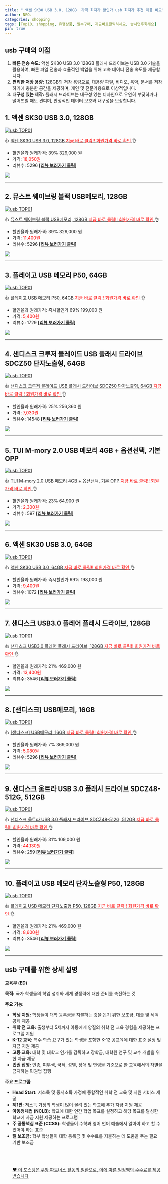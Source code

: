 ```yaml
---
title: " 액센 SK30 USB 3.0, 128GB  가격 최저가 할인가 usb 최저가 추천 제품 비교"
author: NEO.
categories: shopping
tags: [Top10, shopping, 유행상품, 필수구매, 지금바로클릭하세요, 놓치면후회해요]
pin: true
---
```

## usb 구매의 이점
1. **빠른 전송 속도:** 액센 SK30 USB 3.0 128GB 플래시 드라이브는 USB 3.0 기술을 활용하여, 빠른 파일 전송과 효율적인 백업을 위해 고속 데이터 전송 속도를 제공합니다.
2. **편리한 저장 용량:** 128GB의 저장 용량으로, 대용량 파일, 비디오, 음악, 문서를 저장하기에 충분한 공간을 제공하며, 개인 및 전문가용으로 이상적입니다.
3. **내구성 있는 제작:** 플래시 드라이브는 내구성 있는 디자인으로 우연히 부딪히거나 떨어뜨릴 때도 견디며, 안정적인 데이터 보호와 내구성을 보장합니다.

   

## 1.  액센 SK30 USB 3.0, 128GB 

[![usb TOP01](https://thumbnail6.coupangcdn.com/thumbnails/remote/490x490ex/image/retail/images/8588966283400642-6ec56fb5-5ec4-4180-9320-3ae162fba1f0.jpg)](https://link.coupang.com/re/AFFSDP?lptag=AF3617701&subid=GithubCoopas&pageKey=284366019&traceid=V0-153&itemId=902629009&vendorItemId=5262144859)


👍 [ 액센 SK30 USB 3.0, 128GB  <font color=red> 지금 바로 클릭!! 회원가격 바로 확인 </font> ](https://link.coupang.com/re/AFFSDP?lptag=AF3617701&subid=GithubCoopas&pageKey=284366019&traceid=V0-153&itemId=902629009&vendorItemId=5262144859) 👌 


- 할인율과 원래가격: 39%  329,000   원
- 가격: <span style='color:red'>18,050원</span>
- 리뷰수: 5296  [**[리뷰 보러가기 클릭]**](https://link.coupang.com/re/AFFSDP?lptag=AF3617701&subid=GithubCoopas&pageKey=284366019&traceid=V0-153&itemId=902629009&vendorItemId=5262144859)

[![](/discount_price.png)](https://link.coupang.com/re/AFFSDP?lptag=AF3617701&subid=GithubCoopas&pageKey=284366019&traceid=V0-153&itemId=902629009&vendorItemId=5262144859)

---


   

## 2.  뮤스트 웨이브링 블랙 USB메모리, 128GB 

[![usb TOP01](https://thumbnail10.coupangcdn.com/thumbnails/remote/490x490ex/image/retail/images/2918272549538982-4be8a2ec-8e69-4c68-9ad0-809373c755fa.jpg)](https://link.coupang.com/re/AFFSDP?lptag=AF3617701&subid=GithubCoopas&pageKey=226000492&traceid=V0-153&itemId=715928754&vendorItemId=4812838475)


👍 [ 뮤스트 웨이브링 블랙 USB메모리, 128GB  <font color=red> 지금 바로 클릭!! 회원가격 바로 확인 </font> ](https://link.coupang.com/re/AFFSDP?lptag=AF3617701&subid=GithubCoopas&pageKey=226000492&traceid=V0-153&itemId=715928754&vendorItemId=4812838475) 👌 


- 할인율과 원래가격: 39%  329,000   원
- 가격: <span style='color:red'>11,400원</span>
- 리뷰수: 5296  [**[리뷰 보러가기 클릭]**](https://link.coupang.com/re/AFFSDP?lptag=AF3617701&subid=GithubCoopas&pageKey=226000492&traceid=V0-153&itemId=715928754&vendorItemId=4812838475)

[![](/discount_price.png)](https://link.coupang.com/re/AFFSDP?lptag=AF3617701&subid=GithubCoopas&pageKey=226000492&traceid=V0-153&itemId=715928754&vendorItemId=4812838475)

---


   

## 3.  플레이고 USB 메모리 P50, 64GB 

[![usb TOP01](https://thumbnail8.coupangcdn.com/thumbnails/remote/490x490ex/image/retail/images/2856661415931499-492a4b3b-a32b-4163-a464-d0c0659049c6.jpg)](https://link.coupang.com/re/AFFSDP?lptag=AF3617701&subid=GithubCoopas&pageKey=5309101612&traceid=V0-153&itemId=7687093185&vendorItemId=74977375673)


👍 [ 플레이고 USB 메모리 P50, 64GB  <font color=red> 지금 바로 클릭!! 회원가격 바로 확인 </font> ](https://link.coupang.com/re/AFFSDP?lptag=AF3617701&subid=GithubCoopas&pageKey=5309101612&traceid=V0-153&itemId=7687093185&vendorItemId=74977375673) 👌 


- 할인율과 원래가격: 즉시할인가 69%  199,000   원
- 가격: <span style='color:red'>5,400원</span>
- 리뷰수: 1729  [**[리뷰 보러가기 클릭]**](https://link.coupang.com/re/AFFSDP?lptag=AF3617701&subid=GithubCoopas&pageKey=5309101612&traceid=V0-153&itemId=7687093185&vendorItemId=74977375673)

[![](/discount_price.png)](https://link.coupang.com/re/AFFSDP?lptag=AF3617701&subid=GithubCoopas&pageKey=5309101612&traceid=V0-153&itemId=7687093185&vendorItemId=74977375673)

---


   

## 4.  샌디스크 크루저 블레이드 USB 플래시 드라이브 SDCZ50 단자노출형, 64GB 

[![usb TOP01](https://thumbnail10.coupangcdn.com/thumbnails/remote/490x490ex/image/vendor_inventory/images/2018/11/14/11/3/9fa4d04e-2f1a-4142-afaa-772258f2800b.jpg)](https://link.coupang.com/re/AFFSDP?lptag=AF3617701&subid=GithubCoopas&pageKey=1301293443&traceid=V0-153&itemId=756027286&vendorItemId=4119253964)


👍 [ 샌디스크 크루저 블레이드 USB 플래시 드라이브 SDCZ50 단자노출형, 64GB  <font color=red> 지금 바로 클릭!! 회원가격 바로 확인 </font> ](https://link.coupang.com/re/AFFSDP?lptag=AF3617701&subid=GithubCoopas&pageKey=1301293443&traceid=V0-153&itemId=756027286&vendorItemId=4119253964) 👌 


- 할인율과 원래가격: 25%  256,360   원
- 가격: <span style='color:red'>7,030원</span>
- 리뷰수: 14548  [**[리뷰 보러가기 클릭]**](https://link.coupang.com/re/AFFSDP?lptag=AF3617701&subid=GithubCoopas&pageKey=1301293443&traceid=V0-153&itemId=756027286&vendorItemId=4119253964)

[![](/discount_price.png)](https://link.coupang.com/re/AFFSDP?lptag=AF3617701&subid=GithubCoopas&pageKey=1301293443&traceid=V0-153&itemId=756027286&vendorItemId=4119253964)

---


   

## 5.  TUI M-mory 2.0 USB 메모리 4GB + 옵션선택, 기본 OPP 

[![usb TOP01](https://thumbnail7.coupangcdn.com/thumbnails/remote/490x490ex/image/vendor_inventory/92f1/524c4863897c4419b32722109a5d5755ba84737ecd05145555fe4239055f.jpg)](https://link.coupang.com/re/AFFSDP?lptag=AF3617701&subid=GithubCoopas&pageKey=7156945047&traceid=V0-153&itemId=18004190645&vendorItemId=80486197131)


👍 [ TUI M-mory 2.0 USB 메모리 4GB + 옵션선택, 기본 OPP  <font color=red> 지금 바로 클릭!! 회원가격 바로 확인 </font> ](https://link.coupang.com/re/AFFSDP?lptag=AF3617701&subid=GithubCoopas&pageKey=7156945047&traceid=V0-153&itemId=18004190645&vendorItemId=80486197131) 👌 


- 할인율과 원래가격: 23%  64,900   원
- 가격: <span style='color:red'>2,300원</span>
- 리뷰수: 597  [**[리뷰 보러가기 클릭]**](https://link.coupang.com/re/AFFSDP?lptag=AF3617701&subid=GithubCoopas&pageKey=7156945047&traceid=V0-153&itemId=18004190645&vendorItemId=80486197131)

[![](/discount_price.png)](https://link.coupang.com/re/AFFSDP?lptag=AF3617701&subid=GithubCoopas&pageKey=7156945047&traceid=V0-153&itemId=18004190645&vendorItemId=80486197131)

---


   

## 6.  액센 SK30 USB 3.0, 64GB 

[![usb TOP01](https://thumbnail7.coupangcdn.com/thumbnails/remote/490x490ex/image/retail/images/2019/08/19/17/6/8127831f-5f04-4a25-be0f-6c66137f67b4.jpg)](https://link.coupang.com/re/AFFSDP?lptag=AF3617701&subid=GithubCoopas&pageKey=284366019&traceid=V0-153&itemId=902628997&vendorItemId=5262144836)


👍 [ 액센 SK30 USB 3.0, 64GB  <font color=red> 지금 바로 클릭!! 회원가격 바로 확인 </font> ](https://link.coupang.com/re/AFFSDP?lptag=AF3617701&subid=GithubCoopas&pageKey=284366019&traceid=V0-153&itemId=902628997&vendorItemId=5262144836) 👌 


- 할인율과 원래가격: 즉시할인가 69%  198,000   원
- 가격: <span style='color:red'>9,400원</span>
- 리뷰수: 1072  [**[리뷰 보러가기 클릭]**](https://link.coupang.com/re/AFFSDP?lptag=AF3617701&subid=GithubCoopas&pageKey=284366019&traceid=V0-153&itemId=902628997&vendorItemId=5262144836)

[![](/discount_price.png)](https://link.coupang.com/re/AFFSDP?lptag=AF3617701&subid=GithubCoopas&pageKey=284366019&traceid=V0-153&itemId=902628997&vendorItemId=5262144836)

---


   

## 7.  샌디스크 USB3.0 플레어 플래시 드라이브, 128GB 

[![usb TOP01](https://thumbnail6.coupangcdn.com/thumbnails/remote/490x490ex/image/vendor_inventory/9e94/258fc387d80f524c6a37b810cfe4d075d86aef55240c5987cffe7947e023.jpg)](https://link.coupang.com/re/AFFSDP?lptag=AF3617701&subid=GithubCoopas&pageKey=19813082&traceid=V0-153&itemId=78863531&vendorItemId=84532400191)


👍 [ 샌디스크 USB3.0 플레어 플래시 드라이브, 128GB  <font color=red> 지금 바로 클릭!! 회원가격 바로 확인 </font> ](https://link.coupang.com/re/AFFSDP?lptag=AF3617701&subid=GithubCoopas&pageKey=19813082&traceid=V0-153&itemId=78863531&vendorItemId=84532400191) 👌 


- 할인율과 원래가격: 21%  469,000   원
- 가격: <span style='color:red'>13,400원</span>
- 리뷰수: 3546  [**[리뷰 보러가기 클릭]**](https://link.coupang.com/re/AFFSDP?lptag=AF3617701&subid=GithubCoopas&pageKey=19813082&traceid=V0-153&itemId=78863531&vendorItemId=84532400191)

[![](/discount_price.png)](https://link.coupang.com/re/AFFSDP?lptag=AF3617701&subid=GithubCoopas&pageKey=19813082&traceid=V0-153&itemId=78863531&vendorItemId=84532400191)

---


   

## 8.  [샌디스크] USB메모리, 16GB 

[![usb TOP01](https://thumbnail9.coupangcdn.com/thumbnails/remote/490x490ex/image/vendor_inventory/263e/cbf020fcb3eb3b7d3202719f0149e7b69d64077aaddc1b7abaa7a76fbc03.jpg)](https://link.coupang.com/re/AFFSDP?lptag=AF3617701&subid=GithubCoopas&pageKey=1301293443&traceid=V0-153&itemId=13747029958&vendorItemId=70061602259)


👍 [ [샌디스크] USB메모리, 16GB  <font color=red> 지금 바로 클릭!! 회원가격 바로 확인 </font> ](https://link.coupang.com/re/AFFSDP?lptag=AF3617701&subid=GithubCoopas&pageKey=1301293443&traceid=V0-153&itemId=13747029958&vendorItemId=70061602259) 👌 


- 할인율과 원래가격: 7%  369,000   원
- 가격: <span style='color:red'>5,080원</span>
- 리뷰수: 5296  [**[리뷰 보러가기 클릭]**](https://link.coupang.com/re/AFFSDP?lptag=AF3617701&subid=GithubCoopas&pageKey=1301293443&traceid=V0-153&itemId=13747029958&vendorItemId=70061602259)

[![](/discount_price.png)](https://link.coupang.com/re/AFFSDP?lptag=AF3617701&subid=GithubCoopas&pageKey=1301293443&traceid=V0-153&itemId=13747029958&vendorItemId=70061602259)

---


   

## 9.  샌디스크 울트라 USB 3.0 플래시 드라이브 SDCZ48-512G, 512GB 

[![usb TOP01](https://thumbnail6.coupangcdn.com/thumbnails/remote/490x490ex/image/vendor_inventory/2a62/47a0c5243220324dd0fc0442bd3967da4356364897a937ae6555c609943d.jpg)](https://link.coupang.com/re/AFFSDP?lptag=AF3617701&subid=GithubCoopas&pageKey=9276607&traceid=V0-153&itemId=15151348415&vendorItemId=81279505823)


👍 [ 샌디스크 울트라 USB 3.0 플래시 드라이브 SDCZ48-512G, 512GB  <font color=red> 지금 바로 클릭!! 회원가격 바로 확인 </font> ](https://link.coupang.com/re/AFFSDP?lptag=AF3617701&subid=GithubCoopas&pageKey=9276607&traceid=V0-153&itemId=15151348415&vendorItemId=81279505823) 👌 


- 할인율과 원래가격: 31%  109,000   원
- 가격: <span style='color:red'>44,130원</span>
- 리뷰수: 259  [**[리뷰 보러가기 클릭]**](https://link.coupang.com/re/AFFSDP?lptag=AF3617701&subid=GithubCoopas&pageKey=9276607&traceid=V0-153&itemId=15151348415&vendorItemId=81279505823)

[![](/discount_price.png)](https://link.coupang.com/re/AFFSDP?lptag=AF3617701&subid=GithubCoopas&pageKey=9276607&traceid=V0-153&itemId=15151348415&vendorItemId=81279505823)

---


   

## 10.  플레이고 USB 메모리 단자노출형 P50, 128GB 

[![usb TOP01](https://thumbnail8.coupangcdn.com/thumbnails/remote/490x490ex/image/retail/images/3662272047709428-bc4ccd8c-e0b2-4bbc-a599-02e45cdb5e22.jpg)](https://link.coupang.com/re/AFFSDP?lptag=AF3617701&subid=GithubCoopas&pageKey=5309101612&traceid=V0-153&itemId=7657172318&vendorItemId=74947573873)


👍 [ 플레이고 USB 메모리 단자노출형 P50, 128GB  <font color=red> 지금 바로 클릭!! 회원가격 바로 확인 </font> ](https://link.coupang.com/re/AFFSDP?lptag=AF3617701&subid=GithubCoopas&pageKey=5309101612&traceid=V0-153&itemId=7657172318&vendorItemId=74947573873) 👌 


- 할인율과 원래가격: 21%  469,000   원
- 가격: <span style='color:red'>8,600원</span>
- 리뷰수: 3546  [**[리뷰 보러가기 클릭]**](https://link.coupang.com/re/AFFSDP?lptag=AF3617701&subid=GithubCoopas&pageKey=5309101612&traceid=V0-153&itemId=7657172318&vendorItemId=74947573873)

[![](/discount_price.png)](https://link.coupang.com/re/AFFSDP?lptag=AF3617701&subid=GithubCoopas&pageKey=5309101612&traceid=V0-153&itemId=7657172318&vendorItemId=74947573873)

---
## usb 구매를 위한 상세 설명
**교육부 (ED)**

**목적:** 국가 학생들의 학업 성취와 세계 경쟁력에 대한 준비를 촉진하는 것

**주요 기능:**

* **학생 지원:** 학생들이 대학 등록금을 지불하는 것을 돕기 위한 보조금, 대출 및 세액 공제 제공
* **취학 전 교육:** 출생부터 5세까지 아동에게 양질의 취학 전 교육 경험을 제공하는 프로그램 지원
* **K-12 교육:** 특수 학습 요구가 있는 학생을 포함한 K-12 공교육에 대한 표준 설정 및 자금 지원 제공
* **고등 교육:** 대학 및 대학교 인가를 감독하고 장학금, 대학원 연구 및 교수 개발을 위한 자금 제공
* **민권 집행:** 인종, 피부색, 국적, 성별, 장애 및 연령을 기준으로 한 교육에서의 차별을 금지하는 민권법 집행

**주요 프로그램:**

* **Head Start:** 저소득 및 중저소득 가정에 종합적인 취학 전 교육 및 지원 서비스 제공
* **제1편:** 저소득 가정의 학생이 많이 몰려 있는 학교에 추가 자금 지원 제공
* **아동정체법 (NCLB):** 학교에 대한 연간 학업 목표를 설정하고 해당 목표를 달성한 학교에 자금 지원 제공하는 프로그램
* **주 공통핵심 표준 (CCSS):** 학생들이 수학과 영어 언어 예술에서 알아야 하고 할 수 있어야 하는 표준
* **펠 보조금:** 학부 학생들이 대학 등록금 및 수수료를 지불하는 데 도움을 주는 필요 기반 보조금<br><br><br><br><br> [ ❤  이 포스팅은 쿠팡 파트너스 활동의 일환으로, 이에 따른 일정액의 수수료를 제공받습니다](https://link.coupang.com/a/bcEFyh)